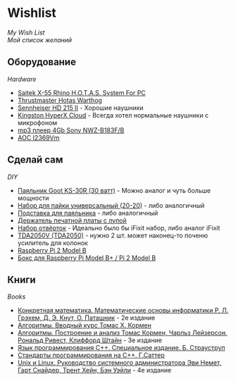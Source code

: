 # Wishlist
*My Wish List*  
*Мой список желаний*

## Оборудование
*Hardware*

* [Saitek X-55 Rhino H.O.T.A.S. System For PC](https://market.yandex.ru/product/10704769/)
* [Thrustmaster Hotas Warthog](https://market.yandex.ru/product/6839360)
* [Sennheiser HD 215 II](https://market.yandex.ru/product/658733?hid=90555) - Хорошие наушники
* [Kingston HyperX Cloud](http://www.ulmart.ru/goods/889933) - Всегда хотел нормальные наушники с микрофоном
* [mp3 плеер 4Gb Sony NWZ-B183F/B](http://www.ulmart.ru/goods/787173)
* [AOC I2369Vm](https://market.yandex.ru/product/9237416)

## Сделай сам
*DIY*

* [Паяльник Goot KS-30R (30 ватт)](http://amperka.ru/product/soldering-iron-goot-30w) - Можно аналог и чуть больше мощности
* [Набор для пайки универсальный (20-20)](http://www.chipdip.ru/product/soldering-kit-universal/) - либо аналогичный
* [Подставка для паяльника](http://amperka.ru/product/soldering-stand) - либо аналогичный
* [Держатель печатной платы с лупой](http://amperka.ru/product/soldering-helping-hand)
* [Набор отвёрток](http://amperka.ru/product/screw-kit) - Идеально было бы iFixit набор, либо аналог iFixit
* [TDA2050V (TDA2050)](http://www.chipdip.ru/product/tda2050/) - нужно 2 шт. может наконец-то поченю усилитель для колонок
* [Raspberry Pi 2 Model B](http://amperka.ru/product/raspberry-pi-2-model-b)
* [Бокс для Raspberry Pi Model B+ / Pi 2 Model B](http://amperka.ru/product/raspberry-pi-b-plus-enclosure)

## Книги
*Books*

* [Конкретная математика. Математические основы информатики  Р. Л. Грэхем, Д. Э. Кнут, О. Паташник](https://www.ozon.ru/context/detail/id/31333006/) - 2е издание
* [Алгоритмы. Вводный курс  Томас Х. Кормен](https://www.ozon.ru/context/detail/id/24903185/)
* [Алгоритмы. Построение и анализ  Томас Кормен, Чарльз Лейзерсон, Рональд Ривест, Клиффорд Штайн](https://www.ozon.ru/context/detail/id/22421471/) - 3е издание
* [Язык программирования С++. Специальное издание. Б. Страуструп](https://www.ozon.ru/context/detail/id/26671374/)
* [Стандарты программирования на С++. Г.Саттер](https://www.ozon.ru/context/detail/id/2381848/)
* [Unix и Linux. Руководство системного администратора  Эви Немет, Гарт Снайдер, Трент Хейн, Бэн Уэйли](https://www.ozon.ru/context/detail/id/7607778/) - 4е издание